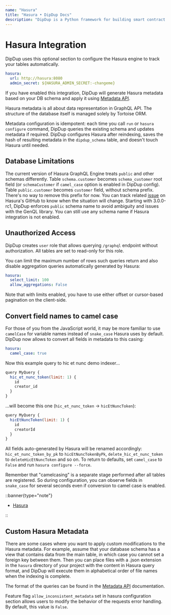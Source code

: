 ```yaml
---
name: "Hasura"
title: "Hasura • DipDup Docs"
description: "DipDup is a Python framework for building smart contract indexers. It helps developers focus on business logic instead of writing a boilerplate to store and serve data."
---
```


# Hasura Integration

DipDup uses this optional section to configure the Hasura engine to track your tables automatically.

```yaml [dipdup.yaml]
hasura:
  url: http://hasura:8080
  admin_secret: ${HASURA_ADMIN_SECRET:-changeme}
```

If you have enabled this integration, DipDup will generate Hasura metadata based on your DB schema and apply it using [Metadata API](https://hasura.io/docs/latest/graphql/core/api-reference/metadata-api/index.html).

Hasura metadata is all about data representation in GraphQL API. The structure of the database itself is managed solely by Tortoise ORM.

Metadata configuration is idempotent: each time you call `run` or `hasura configure` command, DipDup queries the existing schema and updates metadata if required. DipDup configures Hasura after reindexing, saves the hash of resulting metadata in the `dipdup_schema` table, and doesn't touch Hasura until needed.

## Database Limitations

The current version of Hasura GraphQL Engine treats `public` and other schemas differently. Table `schema.customer` becomes `schema_customer` root field (or `schemaCustomer` if `camel_case` option is enabled in DipDup config). Table `public.customer` becomes `customer` field, without schema prefix. There's no way to remove this prefix for now. You can track related [issue](https://github.com/hasura/graphql-engine/issues/3606) on Hasura's GitHub to know when the situation will change. Starting with 3.0.0-rc1, DipDup enforces `public` schema name to avoid ambiguity and issues with the GenQL library. You can still use any schema name if Hasura integration is not enabled.

## Unauthorized Access

DipDup creates `user` role that allows querying `/graphql` endpoint without authorization. All tables are set to read-only for this role.

You can limit the maximum number of rows such queries return and also disable aggregation queries automatically generated by Hasura:

```yaml [dipdup.yaml]
hasura:
  select_limit: 100
  allow_aggregations: False
```

Note that with limits enabled, you have to use either offset or cursor-based pagination on the client-side.

## Convert field names to camel case

For those of you from the JavaScript world, it may be more familiar to use `camelCase` for variable names instead of `snake_case` Hasura uses by default. DipDup now allows to convert all fields in metadata to this casing:

```yaml [dipdup.yaml]
hasura:
  camel_case: true
```

Now this example query to hic et nunc demo indexer...

```js [Query]{2}
query MyQuery {
  hic_et_nunc_token(limit: 1) {
    id
    creator_id
  }
}
```

...will become this one (`hic_et_nunc_token` -> `hicEtNuncToken`):

```js [Query]{2}
query MyQuery {
  hicEtNuncToken(limit: 1) {
    id
    creatorId
  }
}
```

All fields auto-generated by Hasura will be renamed accordingly: `hic_et_nunc_token_by_pk` to `hicEtNuncTokenByPk`, `delete_hic_et_nunc_token` to `deleteHicEtNuncToken` and so on. To return to defaults, set `camel_case` to `False` and run `hasura configure --force`.

Remember that "camelcasing" is a separate stage performed after all tables are registered. So during configuration, you can observe fields in `snake_case` for several seconds even if conversion to camel case is enabled.

::banner{type="note"}

* [Hasura](../9.config/6.hasura.md)
<!-- TODO: reference link * {{ #summary cli-reference.md#hasura-configure }} -->
::

## Custom Hasura Metadata

There are some cases where you want to apply custom modifications to the Hasura metadata. For example, assume that your database schema has a view that contains data from the main table, in which case you cannot set a foreign key between them. Then you can place files with a .json extension in the `hasura` directory of your project with the content in Hasura query format, and DipDup will execute them in alphabetical order of file names when the indexing is complete.

The format of the queries can be found in the [Metadata API](https://hasura.io/docs/latest/api-reference/metadata-api/index/) documentation.

Feature flag `allow_inconsistent_metadata` set in hasura configuration section allows users to modify the behavior of the requests error handling. By default, this value is `False`.
